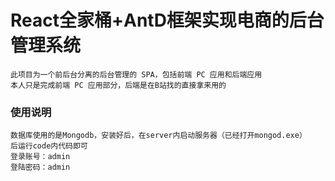 # React全家桶+AntD框架实现电商的后台管理系统
    此项目为一个前后台分离的后台管理的 SPA，包括前端 PC 应用和后端应用
    本人只是完成前端 PC 应用部分，后端是在B站找的直接拿来用的
### 使用说明
    数据库使用的是Mongodb，安装好后，在server内启动服务器（已经打开mongod.exe）
    后运行code内代码即可
    登录账号：admin
    登陆密码：admin
### 

